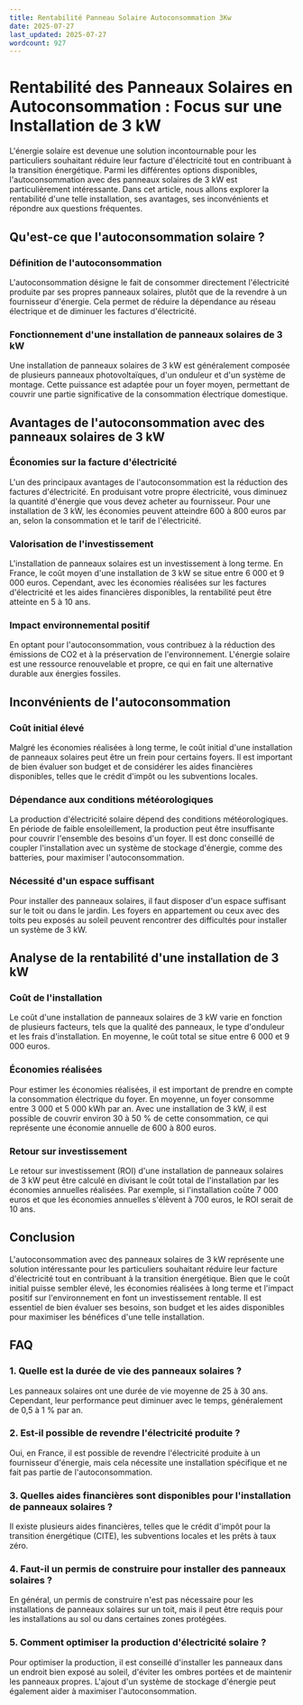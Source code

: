 ```yaml
---
title: Rentabilité Panneau Solaire Autoconsommation 3Kw
date: 2025-07-27
last_updated: 2025-07-27
wordcount: 927
---
```


# Rentabilité des Panneaux Solaires en Autoconsommation : Focus sur une Installation de 3 kW

L'énergie solaire est devenue une solution incontournable pour les particuliers souhaitant réduire leur facture d'électricité tout en contribuant à la transition énergétique. Parmi les différentes options disponibles, l'autoconsommation avec des panneaux solaires de 3 kW est particulièrement intéressante. Dans cet article, nous allons explorer la rentabilité d'une telle installation, ses avantages, ses inconvénients et répondre aux questions fréquentes.

## Qu'est-ce que l'autoconsommation solaire ?

### Définition de l'autoconsommation

L'autoconsommation désigne le fait de consommer directement l'électricité produite par ses propres panneaux solaires, plutôt que de la revendre à un fournisseur d'énergie. Cela permet de réduire la dépendance au réseau électrique et de diminuer les factures d'électricité.

### Fonctionnement d'une installation de panneaux solaires de 3 kW

Une installation de panneaux solaires de 3 kW est généralement composée de plusieurs panneaux photovoltaïques, d'un onduleur et d'un système de montage. Cette puissance est adaptée pour un foyer moyen, permettant de couvrir une partie significative de la consommation électrique domestique.

## Avantages de l'autoconsommation avec des panneaux solaires de 3 kW

### Économies sur la facture d'électricité

L'un des principaux avantages de l'autoconsommation est la réduction des factures d'électricité. En produisant votre propre électricité, vous diminuez la quantité d'énergie que vous devez acheter au fournisseur. Pour une installation de 3 kW, les économies peuvent atteindre 600 à 800 euros par an, selon la consommation et le tarif de l'électricité.

### Valorisation de l'investissement

L'installation de panneaux solaires est un investissement à long terme. En France, le coût moyen d'une installation de 3 kW se situe entre 6 000 et 9 000 euros. Cependant, avec les économies réalisées sur les factures d'électricité et les aides financières disponibles, la rentabilité peut être atteinte en 5 à 10 ans.

### Impact environnemental positif

En optant pour l'autoconsommation, vous contribuez à la réduction des émissions de CO2 et à la préservation de l'environnement. L'énergie solaire est une ressource renouvelable et propre, ce qui en fait une alternative durable aux énergies fossiles.

## Inconvénients de l'autoconsommation

### Coût initial élevé

Malgré les économies réalisées à long terme, le coût initial d'une installation de panneaux solaires peut être un frein pour certains foyers. Il est important de bien évaluer son budget et de considérer les aides financières disponibles, telles que le crédit d'impôt ou les subventions locales.

### Dépendance aux conditions météorologiques

La production d'électricité solaire dépend des conditions météorologiques. En période de faible ensoleillement, la production peut être insuffisante pour couvrir l'ensemble des besoins d'un foyer. Il est donc conseillé de coupler l'installation avec un système de stockage d'énergie, comme des batteries, pour maximiser l'autoconsommation.

### Nécessité d'un espace suffisant

Pour installer des panneaux solaires, il faut disposer d'un espace suffisant sur le toit ou dans le jardin. Les foyers en appartement ou ceux avec des toits peu exposés au soleil peuvent rencontrer des difficultés pour installer un système de 3 kW.

## Analyse de la rentabilité d'une installation de 3 kW

### Coût de l'installation

Le coût d'une installation de panneaux solaires de 3 kW varie en fonction de plusieurs facteurs, tels que la qualité des panneaux, le type d'onduleur et les frais d'installation. En moyenne, le coût total se situe entre 6 000 et 9 000 euros.

### Économies réalisées

Pour estimer les économies réalisées, il est important de prendre en compte la consommation électrique du foyer. En moyenne, un foyer consomme entre 3 000 et 5 000 kWh par an. Avec une installation de 3 kW, il est possible de couvrir environ 30 à 50 % de cette consommation, ce qui représente une économie annuelle de 600 à 800 euros.

### Retour sur investissement

Le retour sur investissement (ROI) d'une installation de panneaux solaires de 3 kW peut être calculé en divisant le coût total de l'installation par les économies annuelles réalisées. Par exemple, si l'installation coûte 7 000 euros et que les économies annuelles s'élèvent à 700 euros, le ROI serait de 10 ans.

## Conclusion

L'autoconsommation avec des panneaux solaires de 3 kW représente une solution intéressante pour les particuliers souhaitant réduire leur facture d'électricité tout en contribuant à la transition énergétique. Bien que le coût initial puisse sembler élevé, les économies réalisées à long terme et l'impact positif sur l'environnement en font un investissement rentable. Il est essentiel de bien évaluer ses besoins, son budget et les aides disponibles pour maximiser les bénéfices d'une telle installation.

## FAQ

### 1. Quelle est la durée de vie des panneaux solaires ?

Les panneaux solaires ont une durée de vie moyenne de 25 à 30 ans. Cependant, leur performance peut diminuer avec le temps, généralement de 0,5 à 1 % par an.

### 2. Est-il possible de revendre l'électricité produite ?

Oui, en France, il est possible de revendre l'électricité produite à un fournisseur d'énergie, mais cela nécessite une installation spécifique et ne fait pas partie de l'autoconsommation.

### 3. Quelles aides financières sont disponibles pour l'installation de panneaux solaires ?

Il existe plusieurs aides financières, telles que le crédit d'impôt pour la transition énergétique (CITE), les subventions locales et les prêts à taux zéro.

### 4. Faut-il un permis de construire pour installer des panneaux solaires ?

En général, un permis de construire n'est pas nécessaire pour les installations de panneaux solaires sur un toit, mais il peut être requis pour les installations au sol ou dans certaines zones protégées.

### 5. Comment optimiser la production d'électricité solaire ?

Pour optimiser la production, il est conseillé d'installer les panneaux dans un endroit bien exposé au soleil, d'éviter les ombres portées et de maintenir les panneaux propres. L'ajout d'un système de stockage d'énergie peut également aider à maximiser l'autoconsommation.